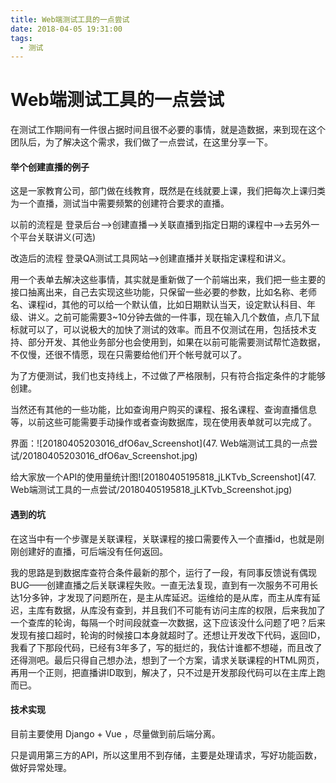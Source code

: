 ```yaml
---
title: Web端测试工具的一点尝试
date: 2018-04-05 19:31:00
tags:
  - 测试
---
```


# Web端测试工具的一点尝试

在测试工作期间有一件很占据时间且很不必要的事情，就是造数据，来到现在这个团队后，为了解决这个需求，我们做了一点尝试，在这里分享一下。



#### 举个创建直播的例子

这是一家教育公司，部门做在线教育，既然是在线就要上课，我们把每次上课归类为一个直播，测试当中需要频繁的创建符合要求的直播。


以前的流程是 登录后台—>创建直播—>关联直播到指定日期的课程中—>去另外一个平台关联讲义(可选)

改造后的流程 登录QA测试工具网站—>创建直播并关联指定课程和讲义。

用一个表单去解决这些事情，其实就是重新做了一个前端出来，我们把一些主要的接口抽离出来，自己去实现这些功能，只保留一些必要的参数，比如名称、老师名、课程id，其他的可以给一个默认值，比如日期默认当天，设定默认科目、年级、讲义。之前可能需要3~10分钟去做的一件事，现在输入几个数值，点几下鼠标就可以了，可以说极大的加快了测试的效率。而且不仅测试在用，包括技术支持、部分开发、其他业务部分也会使用到，如果在以前可能需要测试帮忙造数据，不仅慢，还很不情愿，现在只需要给他们开个帐号就可以了。

为了方便测试，我们也支持线上，不过做了严格限制，只有符合指定条件的才能够创建。


当然还有其他的一些功能，比如查询用户购买的课程、报名课程、查询直播信息等，以前这些可能需要手动操作或者查询数据库，现在使用表单就可以完成了。

界面：![20180405203016_dfO6av_Screenshot](47. Web端测试工具的一点尝试/20180405203016_dfO6av_Screenshot.jpg)



给大家放一个API的使用量统计图![20180405195818_jLKTvb_Screenshot](47. Web端测试工具的一点尝试/20180405195818_jLKTvb_Screenshot.jpg)





#### 遇到的坑
在这当中有一个步骤是关联课程，关联课程的接口需要传入一个直播id，也就是刚刚创建好的直播，可后端没有任何返回。

我的思路是到数据库查符合条件最新的那个，运行了一段，有同事反馈说有偶现BUG——创建直播之后关联课程失败。一直无法复现，直到有一次服务不可用长达1分多钟，才发现了问题所在，是主从库延迟。运维给的是从库，而主从库有延迟，主库有数据，从库没有查到，并且我们不可能有访问主库的权限，后来我加了一个查库的轮询，每隔一个时间段就查一次数据，这下应该没什么问题了吧？后来发现有接口超时，轮询的时候接口本身就超时了。还想让开发改下代码，返回ID，我看了下那段代码，已经有3年多了，写的挺烂的，我估计谁都不想碰，而且改了还得测吧。最后只得自己想办法，想到了一个方案，请求关联课程的HTML网页，再用一个正则，把直播讲ID取到，解决了，只不过是开发那段代码可以在主库上跑而已。


#### 技术实现

目前主要使用 Django + Vue ，尽量做到前后端分离。

只是调用第三方的API，所以这里用不到存储，主要是处理请求，写好功能函数，做好异常处理。





